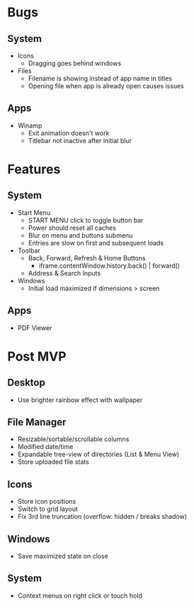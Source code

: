 # Bugs

## System

- Icons
  - Dragging goes behind windows
- Files
  - Filename is showing instead of app name in titles
  - Opening file when app is already open causes issues

## Apps

- Winamp
  - Exit animation doesn't work
  - Titlebar not inactive after initial blur

# Features

## System

- Start Menu
  - START MENU click to toggle button bar
  - Power should reset all caches
  - Blur on menu and buttons submenu
  - Entries are slow on first and subsequent loads
- Toolbar
  - Back, Forward, Refresh & Home Buttons
    - iframe.contentWindow.history.back() | forward()
  - Address & Search Inputs
- Windows
  - Initial load maximized if dimensions > screen

## Apps

- PDF Viewer

# Post MVP

## Desktop

- Use brighter rainbow effect with wallpaper

## File Manager

- Resizable/sortable/scrollable columns
- Modified date/time
- Expandable tree-view of directories (List & Menu View)
- Store uploaded file stats

## Icons

- Store icon positions
- Switch to grid layout
- Fix 3rd line truncation (overflow: hidden / breaks shadow)

## Windows

- Save maximized state on close

## System

- Context menus on right click or touch hold
